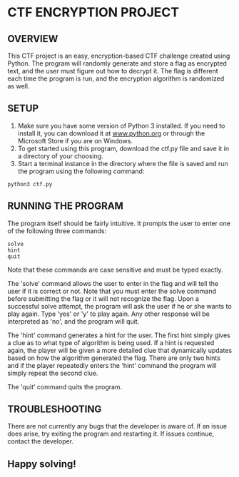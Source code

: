 # CTF ENCRYPTION PROJECT

## OVERVIEW
This CTF project is an easy, encryption-based CTF challenge created using Python. The program will randomly generate and store a flag as encrypted text, and the user must figure out how to decrypt it.
The flag is different each time the program is run, and the encryption algorithm is randomized as well.

## SETUP
1. Make sure you have some version of Python 3 installed. If you need to install it, you can download it at www.python.org or through the Microsoft Store if you are on Windows.
2. To get started using this program, download the ctf.py file and save it in a directory of your choosing.
3. Start a terminal instance in the directory where the file is saved and run the program using the following command:
```
python3 ctf.py
```

## RUNNING THE PROGRAM
The program itself should be fairly intuitive. It prompts the user to enter one of the following three commands:
  ```
  solve
  hint
  quit
  ```
Note that these commands are case sensitive and must be typed exactly.

The 'solve' command allows the user to enter in the flag and will tell the user if it is correct or not. Note that you must enter the solve command before submitting the flag or it will not recognize the flag.
Upon a successful solve attempt, the program will ask the user if he or she wants to play again. Type 'yes' or 'y' to play again. Any other response will be interpreted as 'no', and the program will quit.

The 'hint' command generates a hint for the user. The first hint simply gives a clue as to what type of algorithm is being used. 
If a hint is requested again, the player will be given a more detailed clue that dynamically updates based on how the algorithm generated the flag.
There are only two hints and if the player repeatedly enters the 'hint' command the program will simply repeat the second clue.

The 'quit' command quits the program.

## TROUBLESHOOTING
There are not currently any bugs that the developer is aware of. If an issue does arise, try exiting the program and restarting it. If issues continue, contact the developer.

## Happy solving!


